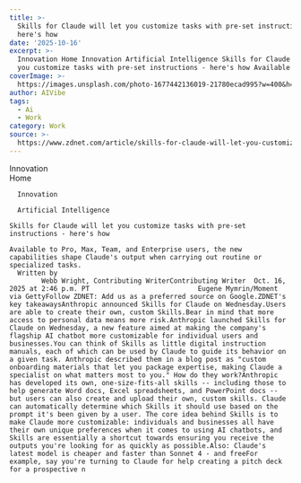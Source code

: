 ```yaml
---
title: >-
  Skills for Claude will let you customize tasks with pre-set instructions -
  here's how
date: '2025-10-16'
excerpt: >-
  Innovation Home Innovation Artificial Intelligence Skills for Claude will let
  you customize tasks with pre-set instructions - here's how Available to...
coverImage: >-
  https://images.unsplash.com/photo-1677442136019-21780ecad995?w=400&h=200&fit=crop&auto=format
author: AIVibe
tags:
  - Ai
  - Work
category: Work
source: >-
  https://www.zdnet.com/article/skills-for-claude-will-let-you-customize-tasks-with-pre-set-instructions-heres-how/
---
```

Innovation      
      Home
    
      Innovation
    
      Artificial Intelligence
       
    Skills for Claude will let you customize tasks with pre-set instructions - here's how
     
    Available to Pro, Max, Team, and Enterprise users, the new capabilities shape Claude's output when carrying out routine or specialized tasks.
      Written by 
            Webb Wright, Contributing WriterContributing Writer  Oct. 16, 2025 at 2:46 p.m. PT                           Eugene Mymrin/Moment via GettyFollow ZDNET: Add us as a preferred source on Google.ZDNET's key takeawaysAnthropic announced Skills for Claude on Wednesday.Users are able to create their own, custom Skills.Bear in mind that more access to personal data means more risk.Anthropic launched Skills for Claude on Wednesday, a new feature aimed at making the company's flagship AI chatbot more customizable for individual users and businesses.You can think of Skills as little digital instruction manuals, each of which can be used by Claude to guide its behavior on a given task. Anthropic described them in a blog post as "custom onboarding materials that let you package expertise, making Claude a specialist on what matters most to you." How do they work?Anthropic has developed its own, one-size-fits-all skills -- including those to help generate Word docs, Excel spreadsheets, and PowerPoint docs -- but users can also create and upload their own, custom skills. Claude can automatically determine which Skills it should use based on the prompt it's been given by a user. The core idea behind Skills is to make Claude more customizable: individuals and businesses all have their own unique preferences when it comes to using AI chatbots, and Skills are essentially a shortcut towards ensuring you receive the outputs you're looking for as quickly as possible.Also: Claude's latest model is cheaper and faster than Sonnet 4 - and freeFor example, say you're turning to Claude for help creating a pitch deck for a prospective n

